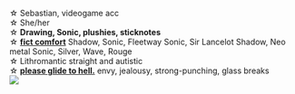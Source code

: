 ☆ Sebastian, videogame acc
\
☆ She/her
\
☆ **Drawing, Sonic, plushies, sticknotes**
\
☆ [**fict comfort**](!) Shadow, Sonic, Fleetway Sonic, Sir Lancelot Shadow, Neo metal Sonic, Silver, Wave, Rouge
\
☆ Lithromantic straight and autistic
\
☆ [**please glide to hell.**](!) envy, jealousy, strong-punching, glass breaks
\
![](https://media.tenor.com/fwRdoejcLPAAAAAj/shadow-the-hedgehog-shadow.gif)
